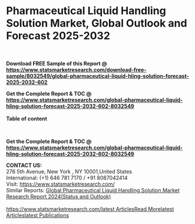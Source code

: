 <h1>Pharmaceutical Liquid Handling Solution Market, Global Outlook and Forecast 2025-2032</h1><br/><p><strong>Download FREE Sample of this Report @ <a href="https://www.statsmarketresearch.com/download-free-sample/8032549/global-pharmaceutical-liquid-hling-solution-forecast-2025-2032-602">https://www.statsmarketresearch.com/download-free-sample/8032549/global-pharmaceutical-liquid-hling-solution-forecast-2025-2032-602</a></strong></p><div><b>Get the Complete Report & TOC @ <a href="https://www.statsmarketresearch.com/global-pharmaceutical-liquid-hling-solution-forecast-2025-2032-602-8032549">https://www.statsmarketresearch.com/global-pharmaceutical-liquid-hling-solution-forecast-2025-2032-602-8032549</a></b></div><br><b>Table of content</b><p><br><div><b>Get the Complete Report & TOC @ <a href="https://www.statsmarketresearch.com/global-pharmaceutical-liquid-hling-solution-forecast-2025-2032-602-8032549">https://www.statsmarketresearch.com/global-pharmaceutical-liquid-hling-solution-forecast-2025-2032-602-8032549</a></b></div></p> <b>CONTACT US:</b><br>276 5th Avenue, New York , NY 10001,United States<br>International: (+1) 646 781 7170 / +91 8087042414<br>Visit: <a href="https://www.statsmarketresearch.com/">https://www.statsmarketresearch.com/</a><br>Similar Reports: <a href="https://www.statsmarketresearch.com/global-pharmaceutical-liquid-hling-solution-forecast-2025-2032-602-8032549">Global Pharmaceutical Liquid Handling Solution Market Research Report 2024(Status and Outlook)</a><br/><br/><a href="https://gyeongbokgung.com">https://www.statsmarketresearch.com/</a><a href="https://hallyeomaritime.com">latest Articles</a><a href="https://jingwansa.com">Read More</a><a href=https://nguoiviet.jp/">latest Articles</a><a href="https://www.intelmarketresearch.com/">latest Publications</a>